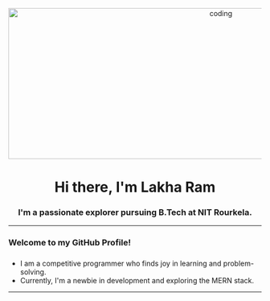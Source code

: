 <p align="center">
  <img alt="coding" width="830" height="300" src="https://github.com/user-attachments/assets/d8956a09-23dd-4b48-a744-28e5cc83a78b">
</p>

<h1 align="center">Hi there, I'm Lakha Ram</h1>
 
<h3 align="center">I'm a passionate explorer pursuing B.Tech at NIT Rourkela.</h3>

---

<h3 align="left">Welcome to my GitHub Profile! <h3></h3>

- I am a competitive programmer who finds joy in learning and problem-solving.
- Currently, I'm a newbie in development and exploring the MERN stack.

---
